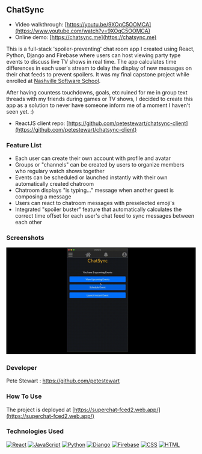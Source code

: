 ## ChatSync

* Video walkthrough: [https://youtu.be/9XOqC5OOMCA](https://www.youtube.com/watch?v=9XOqC5OOMCA)
* Online demo: [https://chatsync.me](https://chatsync.me)

This is a full-stack 'spoiler-preventing' chat room app I created using React, Python, Django and Firebase where users can host viewing party type events to discuss live TV shows in real time. The app calculates time differences in each user's stream to delay the display of new messages on their chat feeds to prevent spoilers. It was my final capstone project while enrolled at [Nashville Software School](http://nashvillesoftwareschool.com/).

After having countess touchdowns, goals, etc ruined for me in group text threads with my friends during games or TV shows, I decided to create this app as a solution to never have someone inform me of a moment I haven't seen yet. :)

* ReactJS client repo: [https://github.com/petestewart/chatsync-client](https://github.com/petestewart/chatsync-client)

### Feature List
* Each user can create their own account with profile and avatar
* Groups or "channels" can be created by users to organize members who regulary watch shows together
* Events can be scheduled or launched instantly with their own automatically created chatroom
* Chatroom displays "is typing..." message when another guest is composing a message
* Users can react to chatroom messages with preselected emoji's
* Integrated "spoiler buster" feature that automatically calculates the correct time offset for each user's chat feed to sync messages between each other

### Screenshots
![screenshots](https://github.com/petestewart/chatsync-client/raw/main/chatsync-preview.gif)
  
### Developer
Pete Stewart : https://github.com/petestewart

### How To Use
The project is deployed at [https://superchat-fced2.web.app/](https://superchat-fced2.web.app/)

### Technologies Used
[![React](https://img.shields.io/badge/-React-2c9fcc?style=flat-square)](#) [![JavaScript](https://img.shields.io/badge/-JavaScript-2c9fcc?style=flat-square)](#) [![Python](https://img.shields.io/badge/-Python-2c9fcc?style=flat-square)](#) [![Django](https://img.shields.io/badge/-Django-2c9fcc?style=flat-square)](#) [![Firebase](https://img.shields.io/badge/-Firebase-2c9fcc?style=flat-square)](#) [![CSS](https://img.shields.io/badge/-CSS-2c9fcc?style=flat-square)](#) [![HTML](https://img.shields.io/badge/-HTML-2c9fcc?style=flat-square)](#)  
